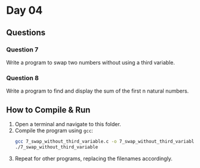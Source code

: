 # Day 04

## Questions

### Question 7
Write a program to swap two numbers without using a third variable.

### Question 8
Write a program to find and display the sum of the first n natural numbers.

## How to Compile & Run

1. Open a terminal and navigate to this folder.
2. Compile the program using `gcc`:
   ```bash
   gcc 7_swap_without_third_variable.c -o 7_swap_without_third_variable
   ./7_swap_without_third_variable
   ```
3. Repeat for other programs, replacing the filenames accordingly.